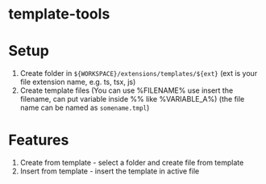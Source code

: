 # template-tools

# Setup
1. Create folder in `${WORKSPACE}/extensions/templates/${ext}` (ext is your file extension name, e.g. ts, tsx, js)
2. Create template files (You can use %FILENAME% use insert the filename, can put variable inside %% like %VARIABLE_A%) (the file name can be named as `somename.tmpl`)

# Features
1. Create from template - select a folder and create file from template
2. Insert from template - insert the template in active file